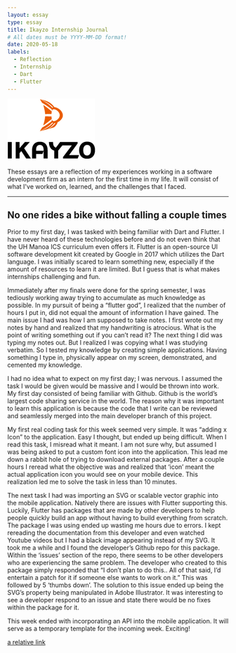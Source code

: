 ```yaml
---
layout: essay
type: essay
title: Ikayzo Internship Journal
# All dates must be YYYY-MM-DD format!
date: 2020-05-18
labels:
  - Reflection
  - Internship
  - Dart
  - Flutter
---
```


<img class="" src="../images/logo-ikayzo.png">

These essays are a reflection of my experiences working in a software development firm as an intern for the first time in my life. It will consist of what I've worked on, learned, and the challenges that I faced.
<hr>

## No one rides a bike without falling a couple times

  Prior to my first day, I was tasked with being familiar with Dart and Flutter. I have never heard of these technologies before and do not even think that the UH Manoa ICS curriculum even offers it. Flutter is an open-source UI software development kit created by Google in 2017 which utilizes the Dart language. I was initially scared to learn something new, especially if the amount of resources to learn it are limited. But I guess that is what makes internships challenging and fun.
<br>

  Immediately after my finals were done for the spring semester, I was tediously working away trying to accumulate as much knowledge as possible. In my pursuit of being a “flutter god”, I realized that the number of hours I put in, did not equal the amount of information I have gained. The main issue I had was how I am supposed to take notes. I first wrote out my notes by hand and realized that my handwriting is atrocious. What is the point of writing something out if you can’t read it? The next thing I did was typing my notes out. But I realized I was copying what I was studying verbatim. So I tested my knowledge by creating simple applications. Having something I type in, physically appear on my screen, demonstrated, and cemented my knowledge.
<br>

  I had no idea what to expect on my first day; I was nervous. I assumed the task I would be given would be massive and I would be thrown into work. My first day consisted of being familiar with Github. Github is the world’s largest code sharing service in the world. The reason why it was important to learn this application is because the code that I write can be reviewed and seamlessly merged into the main developer branch of this project.
 <br>
 
  My first real coding task for this week seemed very simple. It was “adding x Icon” to the application. Easy I thought, but ended up being difficult. When I read this task, I misread what it meant. I am not sure why, but assumed I was being asked to put a custom font icon into the application. This lead me down a rabbit hole of trying to download external packages. After a couple hours I reread what the objective was and realized that ‘icon’ meant the actual application icon you would see on your mobile device. This realization led me to solve the task in less than 10 minutes.
<br>

  The next task I had was importing an SVG or scalable vector graphic into the mobile application. Natively there are issues with Flutter supporting this.  Luckily, Flutter has packages that are made by other developers to help people quickly build an app without having to build everything from scratch. The package I was using ended up wasting me hours due to errors. I kept rereading the documentation from this developer and even watched Youtube videos but I had a black image appearing instead of my SVG. It took me a while and I found the developer’s Github repo for this package. Within the ‘issues’ section of the repo, there seems to be other developers who are experiencing the same problem. The developer who created to this package simply responded that “I don’t plan to do this.. All of that said, I’d entertain a patch for it if someone else wants to work on it.” This was followed by 5 ‘thumbs down’.  The solution to this issue ended up being the SVG’s property being manipulated in Adobe Illustrator. It was interesting to see a developer respond to an issue and state there would be no fixes within the package for it.
<br>

  This week ended with incorporating an API into the mobile application. It will serve as a temporary template for the incoming week. Exciting!

[a relative link](https://samuelcy.github.io/essays/2015-08-26.html)







